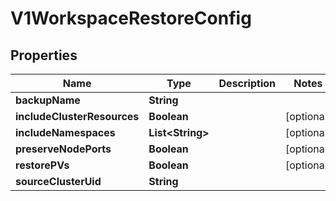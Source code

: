 # V1WorkspaceRestoreConfig

## Properties
Name | Type | Description | Notes
------------ | ------------- | ------------- | -------------
**backupName** | **String** |  | 
**includeClusterResources** | **Boolean** |  |  [optional]
**includeNamespaces** | **List&lt;String&gt;** |  |  [optional]
**preserveNodePorts** | **Boolean** |  |  [optional]
**restorePVs** | **Boolean** |  |  [optional]
**sourceClusterUid** | **String** |  | 

